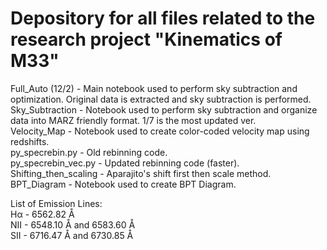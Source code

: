 # Depository for all files related to the research project "Kinematics of M33"
Full_Auto (12/2) - Main notebook used to perform sky subtraction and optimization. Original data is extracted and sky subtraction is performed.\
Sky_Subtraction - Notebook used to perform sky subtraction and organize data into MARZ friendly format. 1/7 is the most updated ver.\
Velocity_Map - Notebook used to create color-coded velocity map using redshifts.\
py_specrebin.py - Old rebinning code.\
py_specrebin_vec.py - Updated rebinning code (faster).\
Shifting_then_scaling - Aparajito's shift first then scale method.\
BPT_Diagram - Notebook used to create BPT Diagram.

List of Emission Lines:\
Hα - 6562.82 Å\
NII - 6548.10 Å and 6583.60 Å\
SII - 6716.47 Å and 6730.85 Å

